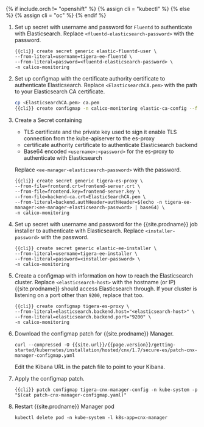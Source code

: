 {% if include.orch != "openshift" %}
  {% assign cli = "kubectl" %}
{% else %}
  {% assign cli = "oc" %}
{% endif %}

1. Set up secret with username and password for `Fluentd` to authenticate with Elasticsearch.
   Replace `<fluentd-elasticsearch-password>` with the password.
   ```
   {{cli}} create secret generic elastic-fluentd-user \
   --from-literal=username=tigera-ee-fluentd \
   --from-literal=password=<fluentd-elasticsearch-password> \
   -n calico-monitoring
   ```

1. Set up configmap with the certificate authority certificate to authenticate Elasticsearch.
   Replace `<ElasticsearchCA.pem>` with the path to your Elasticsearch CA certificate.

   ```bash
   cp <ElasticsearchCA.pem> ca.pem
   {{cli}} create configmap -n calico-monitoring elastic-ca-config --from-file=ca.pem
   ```

1. Create a Secret containing
   * TLS certificate and the private key used to sign it enable TLS connection from the kube-apiserver to the es-proxy
   * certificate authority certificate to authenticate Elasticsearch backend
   * Base64 encoded `<username>:<password>` for the es-proxy to authenticate with Elasticsearch

   Replace `<ee-manager-elasticsearch-password>` with the password.

   ```
   {{cli}} create secret generic tigera-es-proxy \
   --from-file=frontend.crt=frontend-server.crt \
   --from-file=frontend.key=frontend-server.key \
   --from-file=backend-ca.crt=ElasticSearchCA.pem \
   --from-literal=backend.authHeader=authHeader=$(echo -n tigera-ee-manager:<ee-manager-elasticsearch-password> | base64) \
   -n calico-monitoring
   ```

1. Set up secret with username and password for the {{site.prodname}} job installer to authenticate with Elasticsearch.
   Replace `<installer-password>` with the password.
   ```
   {{cli}} create secret generic elastic-ee-installer \
   --from-literal=username=tigera-ee-installer \
   --from-literal=password=<installer-password> \
   -n calico-monitoring
   ```

1. Create a configmap with information on how to reach the Elasticsearch cluster.
   Replace `<elasticsearch-host>` with the hostname (or IP) {{site.prodname}} should access Elasticsearch through.
   If your cluster is listening on a port other than `9200`, replace that too.
   ```
   {{cli}} create configmap tigera-es-proxy \
   --from-literal=elasticsearch.backend.host="<elasticsearch-host>" \
   --from-literal=elasticsearch.backend.port="9200" \
   -n calico-monitoring
   ```

1. Download the configmap patch for {{site.prodname}} Manager.
    ```
    curl --compressed -O {{site.url}}/{{page.version}}/getting-started/kubernetes/installation/hosted/cnx/1.7/secure-es/patch-cnx-manager-configmap.yaml
    ```
    Edit the Kibana URL in the patch file to point to your Kibana.

1. Apply the configmap patch.
   ```
   {{cli}} patch configmap tigera-cnx-manager-config -n kube-system -p "$(cat patch-cnx-manager-configmap.yaml)"
   ```
1. Restart {{site.prodname}} Manager pod
   ```
   kubectl delete pod -n kube-system -l k8s-app=cnx-manager
   ```